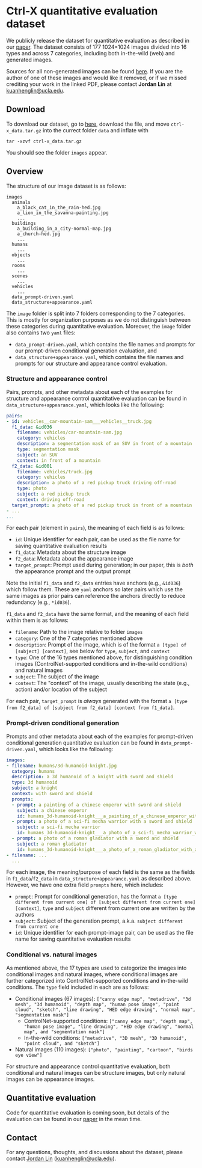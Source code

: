 # Ctrl-X quantitative evaluation dataset

We publicly release the dataset for quantitative evaluation as described in our [paper](https://arxiv.org/abs/2406.07540). The dataset consists of 177 1024&times;1024 images divided into 16 types and across 7 categories, including both in-the-wild (web) and generated images.

Sources for all non-generated images can be found [here](https://drive.google.com/file/d/10yQqMz0_o3EvouGM9TC_nDVtLQwz08vn/view?usp=sharing). If you are the author of one of these images and would like it removed, or if we missed crediting your work in the linked PDF, please contact **Jordan Lin** at kuanhenglin@ucla.edu.

## Download

To download our dataset, go to [here](https://drive.google.com/file/d/1FzaaLcVK9NBWehdq9eAWnIMtOZkkMz5M/view?usp=sharing), download the file, and move `ctrl-x_data.tar.gz` into the currect folder `data` and inflate with
```
tar -xzvf ctrl-x_data.tar.gz
```
You should see the folder `images` appear.

## Overview

The structure of our image dataset is as follows:

```
images
  animals
    a_black_cat_in_the_rain-hed.jpg
    a_lion_in_the_savanna-painting.jpg
    ...
  buildings
    a_building_in_a_city-normal-map.jpg
    a_church-hed.jpg
    ...
  humans
    ...
  objects
    ...
  rooms
    ...
  scenes
    ...
  vehicles
    ...
  data_prompt-driven.yaml
  data_structure+appearance.yaml
```

The `image` folder is split into 7 folders corresponding to the 7 categories. This is mostly for organization purposes as we do not distinguish between these categories during quantitative evaluation. Moreover, the `image` folder also contains two `yaml` files:

- `data_prompt-driven.yaml`, which contains the file names and prompts for our prompt-driven conditional generation evaluation, and
- `data_structure+appearance.yaml`, which contains the file names and prompts for our structure and appearance control evaluation.

### Structure and appearance control

Pairs, prompts, and other metadata about each of the examples for structure and appearance control quantitative evaluation can be found in `data_structure+appearance.yaml`, which looks like the following:

```yaml
pairs:
- id: vehicles__car-mountain-sam___vehicles__truck.jpg
  f1_data: &id036
    filename: vehicles/car-mountain-sam.jpg
    category: vehicles
    description: a segmentation mask of an SUV in front of a mountain
    type: segmentation mask
    subject: an SUV
    context: in front of a mountain
  f2_data: &id001
    filename: vehicles/truck.jpg
    category: vehicles
    description: a photo of a red pickup truck driving off-road
    type: photo
    subject: a red pickup truck
    context: driving off-road
  target_prompt: a photo of a red pickup truck in front of a mountain
- ...
...
```

For each pair (element in `pairs`), the meaning of each field is as follows:

- `id`: Unique identifier for each pair, can be used as the file name for saving quantitative evaluation results
- `f1_data`: Metadata about the structure image
- `f2_data`: Metadata about the appearance image
- `target_prompt`: Prompt used during generation; in our paper, this is *both* the appearance prompt and the output prompt

Note the initial `f1_data` and `f2_data` entries have anchors (e.g., `&id036`) which follow them. These are `yaml` anchors so later pairs which use the same images as prior pairs can reference the anchors directly to reduce redundancy (e.g., `*id036`).

`f1_data` and `f2_data` have the same format, and the meaning of each field within them is as follows:

- `filename`: Path to the image relative to folder `images`
- `category`: One of the 7 categories mentioned above
- `description`: Prompt of the image, which is of the format `a [type] of [subject] [context]`, see below for `type`, `subject`, and `context`
- `type`: One of the 16 types mentioned above, for distinguishing condition images (ControlNet-supported conditions and in-the-wild conditions) and natural images
- `subject`: The subject of the image
- `context`: The "context" of the image, usually describing the state (e.g., action) and/or location of the subject

For each pair, `target_prompt` is *always* generated with the format `a [type from f2_data] of [subject from f2_data] [context from f1_data]`.

### Prompt-driven conditional generation

Prompts and other metadata about each of the examples for prompt-driven conditional generation quantitative evaluation can be found in `data_prompt-driven.yaml`, which looks like the following:

```yaml
images:
- filename: humans/3d-humanoid-knight.jpg
  category: humans
  description: a 3d humanoid of a knight with sword and shield
  type: 3d humanoid
  subject: a knight
  context: with sword and shield
  prompts:
  - prompt: a painting of a chinese emperor with sword and shield
    subject: a chinese emperor
    id: humans_3d-humanoid-knight___a_painting_of_a_chinese_emperor_with_sword_and_shield
  - prompt: a photo of a sci-fi mecha warrior with a sword and shield
    subject: a sci-fi mecha warrior
    id: humans_3d-humanoid-knight___a_photo_of_a_sci-fi_mecha_warrior_with_a_sword_and_shield
  - prompt: a photo of a roman gladiator with a sword and shield
    subject: a roman gladiator
    id: humans_3d-humanoid-knight___a_photo_of_a_roman_gladiator_with_a_sword_and_shield
- filename: ...
  ...
```

For each image, the meaning/purpose of each field is the same as the fields in `f1_data`/`f2_data` in `data_structure+appearance.yaml` as described above. However, we have one extra field `prompts` here, which includes:

- `prompt`: Prompt for conditional generation, has the format `a [type different from current one] of [subject different from current one] [context]`, `type` and `subject` different from current one are written by the authors
- `subject`: Subject of the generation prompt, a.k.a. `subject different from current one`
- `id`: Unique identifier for each prompt-image pair, can be used as the file name for saving quantitative evaluation results

### Conditional vs. natural images

As mentioned above, the 17 types are used to categorize the images into conditional images and natural images, where conditional images are further categorized into ControlNet-supported conditions and in-the-wild conditions. The `type` field included in each are as follows:

- Conditional images (67 images): `["canny edge map", "metadrive", "3d mesh", "3d humanoid", "depth map", "human pose image", "point cloud", "sketch", "line drawing", "HED edge drawing", "normal map", "segmentation mask"]`
  - ControlNet-supported conditions: `["canny edge map", "depth map", "human pose image", "line drawing", "HED edge drawing", "normal map", and "segmentation mask"]`
  - In-the-wild conditions: `["metadrive", "3D mesh", "3D humanoid", "point cloud", and "sketch"]`
- Natural images (110 images): `["photo", "painting", "cartoon", "birds eye view"]`

For structure and appearance control quantitative evaluation, both conditional and natural images can be structure images, but only natural images can be appearance images.

## Quantitative evaluation

Code for quantitative evaluation is coming soon, but details of the evaluation can be found in our [paper](https://arxiv.org/abs/2406.07540) in the mean time.

## Contact

For any questions, thoughts, and discussions about the dataset, please contact [Jordan Lin](https://kuanhenglin.github.io) (kuanhenglin@ucla.edu).